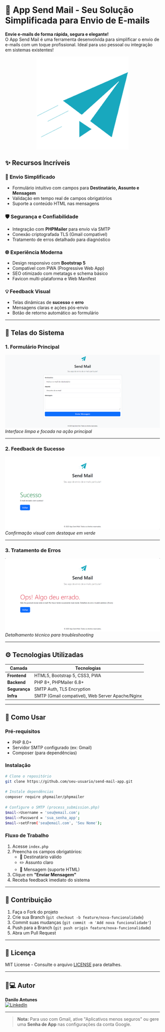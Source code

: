 # 📧 App Send Mail - Seu Solução Simplificada para Envio de E-mails

**Envie e-mails de forma rápida, segura e elegante!**  
O App Send Mail é uma ferramenta desenvolvida para simplificar o envio de e-mails com um toque profissional. Ideal para uso pessoal ou integração em sistemas existentes!

<div align="center">

   [![Ícone do App](src/assets/images/logo/logo.png)]()  

</div>

## ✨ Recursos Incríveis

### 🚀 **Envio Simplificado**
- Formulário intuitivo com campos para **Destinatário, Assunto e Mensagem**
- Validação em tempo real de campos obrigatórios
- Suporte a conteúdo HTML nas mensagens

### 🛡️ **Segurança e Confiabilidade**
- Integração com **PHPMailer** para envio via SMTP
- Conexão criptografada TLS (Gmail compatível)
- Tratamento de erros detalhado para diagnóstico

### 🌐 **Experiência Moderna**
- Design responsivo com **Bootstrap 5**
- Compatível com PWA (Progressive Web App)
- SEO otimizado com metatags e schema básico
- Favicon multi-plataforma e Web Manifest

### 💡 **Feedback Visual**
- Telas dinâmicas de **sucesso** e **erro**
- Mensagens claras e ações pós-envio
- Botão de retorno automático ao formulário

---

## 📸 Telas do Sistema

### 1. Formulário Principal
![Formulário de Envio](src/assets/docs/image/home_page.png)  
*Interface limpa e focada na ação principal*

---

### 2. Feedback de Sucesso
![Sucesso no Envio](src/assets/docs/image/feedback_success.png)  
*Confirmação visual com destaque em verde*

---

### 3. Tratamento de Erros
![Erro no Envio](src/assets/docs/image/feedback_error.png)  
*Detalhamento técnico para troubleshooting*

---

## ⚙️ Tecnologias Utilizadas

| Camada          | Tecnologias                                  |
|-----------------|---------------------------------------------|
| **Frontend**    | HTML5, Bootstrap 5, CSS3, PWA               |
| **Backend**     | PHP 8+, PHPMailer 6.8+                      |
| **Segurança**   | SMTP Auth, TLS Encryption                   |
| **Infra**       | SMTP (Gmail compatível), Web Server Apache/Nginx |

---

## 🚀 Como Usar

### Pré-requisitos
- PHP 8.0+
- Servidor SMTP configurado (ex: Gmail)
- Composer (para dependências)

### Instalação
```bash
# Clone o repositório
git clone https://github.com/seu-usuario/send-mail-app.git

# Instale dependências
composer require phpmailer/phpmailer

# Configure o SMTP (process_submission.php)
$mail->Username = 'seu@email.com';
$mail->Password = 'sua_senha_app';
$mail->setFrom('seu@email.com', 'Seu Nome');
```

### Fluxo de Trabalho
1. Acesse `index.php`
2. Preencha os campos obrigatórios:
   - 📩 Destinatário válido
   - ✏️ Assunto claro
   - 📝 Mensagem (suporte HTML)
3. Clique em **"Enviar Mensagem"**
4. Receba feedback imediato do sistema

---

## 🤝 Contribuição

1. Faça o Fork do projeto
2. Crie sua Branch (`git checkout -b feature/nova-funcionalidade`)
3. Commit suas mudanças (`git commit -m 'Add nova funcionalidade'`)
4. Push para a Branch (`git push origin feature/nova-funcionalidade`)
5. Abra um Pull Request

---

## 📄 Licença

MIT License - Consulte o arquivo [LICENSE](LICENSE) para detalhes.

---

## 👨💻 Autor

**Danilo Antunes**  
[![LinkedIn](https://img.shields.io/badge/LinkedIn-0077B5?style=flat&logo=linkedin&logoColor=white)](https://www.linkedin.com/in/dan-de-jesus/)

---

> **Nota:** Para uso com Gmail, ative "Aplicativos menos seguros" ou gere uma **Senha de App** nas configurações da conta Google.